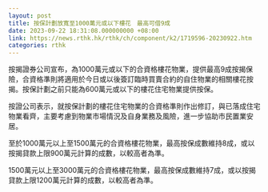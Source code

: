 ```yaml
---
layout: post
title: 按保計劃放寬至1000萬元或以下樓花　最高可借9成
date: 2023-09-22 18:31:08.000000000 +08:00
link: https://news.rthk.hk/rthk/ch/component/k2/1719596-20230922.htm
categories: rthk
---
```


按揭證券公司宣布，為1000萬元或以下的合資格樓花物業，提供最高9成按揭保險，合資格準則將適用於今日或以後簽訂臨時買賣合約的自住物業的相關樓花按揭。按保計劃之前只能為600萬元或以下的樓花住宅物業提供按保。

按證公司表示，就按保計劃的樓花住宅物業的合資格準則作出修訂，與已落成住宅物業看齊，主要考慮到物業市場情況及自身業務及風險，進一步協助市民置業安居。

至於1000萬元以上至1500萬元的合資格樓花物業，最高按保成數維持8成，或以按揭貸款上限900萬元計算的成數，以較高者為準。

1500萬元以上至3000萬元的合資格樓花物業，最高按保成數維持7成，或以按揭貸款上限1200萬元計算的成數，以較高者為準。
